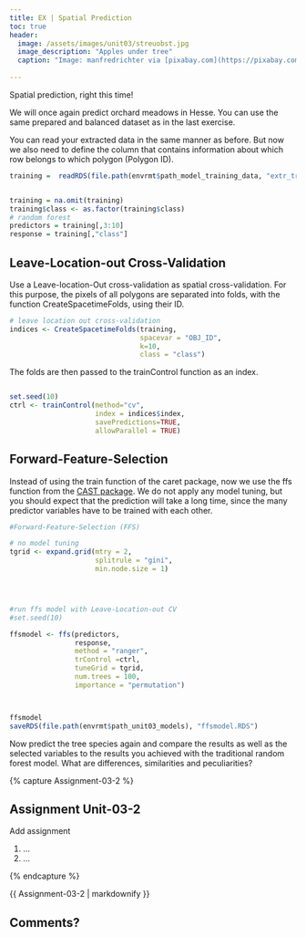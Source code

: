 ```yaml
---
title: EX | Spatial Prediction
toc: true
header:
  image: /assets/images/unit03/streuobst.jpg
  image_description: "Apples under tree"
  caption: "Image: manfredrichter via [pixabay.com](https://pixabay.com/de/photos/%C3%A4pfel-streuobst-obstbaum-apfelbaum-3684775/)"
 
---
```

Spatial prediction, right this time!


We will once again predict orchard meadows in Hesse. You can use the same prepared and balanced dataset as in the last exercise. 


You can read your extracted data in the same manner as before. But now we also need to define the column that contains information about which row belongs to which polygon (Polygon ID).
```r
training =  readRDS(file.path(envrmt$path_model_training_data, "extr_train.RDS")) 


training = na.omit(training)
training$class <- as.factor(training$class)
# random forest
predictors = training[,3:10]
response = training[,"class"]

```
## Leave-Location-out Cross-Validation

Use a Leave-location-Out cross-validation as spatial cross-validation. For this purpose, the pixels of all polygons are separated into folds, with the function CreateSpacetimeFolds, using their ID.


```r
# leave location out cross-validation
indices <- CreateSpacetimeFolds(training, 
                                spacevar = "OBJ_ID", 
                                k=10, 
                                class = "class")

```

The folds are then passed to the trainControl function as an index.

```r

set.seed(10)
ctrl <- trainControl(method="cv",
                     index = indices$index,
                     savePredictions=TRUE,
                     allowParallel = TRUE)


```

## Forward-Feature-Selection

Instead of using the train function of the caret package, now we use the ffs function from the [CAST package](https://cran.r-project.org/web/packages/CAST/index.html). We do not apply any model tuning, but you should expect that the prediction will take a long time, since the many predictor variables have to be trained with each other. 

```r
#Forward-Feature-Selection (FFS)

# no model tuning
tgrid <- expand.grid(mtry = 2,
                     splitrule = "gini",
                     min.node.size = 1)




#run ffs model with Leave-Location-out CV
#set.seed(10)

ffsmodel <- ffs(predictors,
                response,
                method = "ranger",
                trControl =ctrl,
                tuneGrid = tgrid,
                num.trees = 100,
                importance = "permutation")



ffsmodel
saveRDS(file.path(envrmt$path_unit03_models), "ffsmodel.RDS")


```

Now predict the tree species again and compare the results as well as the selected variables to the results you achieved with the traditional random forest model. What are differences, similarities and peculiarities? 


{% capture Assignment-03-2 %}

## Assignment Unit-03-2

Add assignment
1. ...
2. ...

{% endcapture %}
<div class="notice--success">
  {{ Assignment-03-2 | markdownify }}
</div> 


## Comments?
<script src="https://gist.github.com/Baldl/963583e6b3ec41369a1cc301a9515ed1.js"></script>